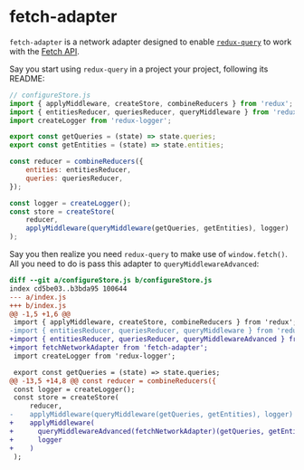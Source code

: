 # fetch-adapter

`fetch-adapter` is a network adapter designed to enable [`redux-query`](https://github.com/amplitude/redux-query) to work with the [Fetch API](https://developer.mozilla.org/en/docs/Web/API/Fetch_API).

Say you start using `redux-query` in a project your project, following its README:

```js
// configureStore.js
import { applyMiddleware, createStore, combineReducers } from 'redux';
import { entitiesReducer, queriesReducer, queryMiddleware } from 'redux-query';
import createLogger from 'redux-logger';

export const getQueries = (state) => state.queries;
export const getEntities = (state) => state.entities;

const reducer = combineReducers({
    entities: entitiesReducer,
    queries: queriesReducer,
});

const logger = createLogger();
const store = createStore(
    reducer,
    applyMiddleware(queryMiddleware(getQueries, getEntities), logger)
);
```

Say you then realize you need `redux-query` to make use of `window.fetch()`. All you need to do is pass this adapter to `queryMiddlewareAdvanced`:

```diff
diff --git a/configureStore.js b/configureStore.js
index cd5be03..b3bda95 100644
--- a/index.js
+++ b/index.js
@@ -1,5 +1,6 @@
 import { applyMiddleware, createStore, combineReducers } from 'redux';
-import { entitiesReducer, queriesReducer, queryMiddleware } from 'redux-query';
+import { entitiesReducer, queriesReducer, queryMiddlewareAdvanced } from 'redux-query';
+import fetchNetworkAdapter from 'fetch-adapter';
 import createLogger from 'redux-logger';

 export const getQueries = (state) => state.queries;
@@ -13,5 +14,8 @@ const reducer = combineReducers({
 const logger = createLogger();
 const store = createStore(
     reducer,
-    applyMiddleware(queryMiddleware(getQueries, getEntities), logger)
+    applyMiddleware(
+      queryMiddlewareAdvanced(fetchNetworkAdapter)(getQueries, getEntities),
+      logger
+    )
 );
```
